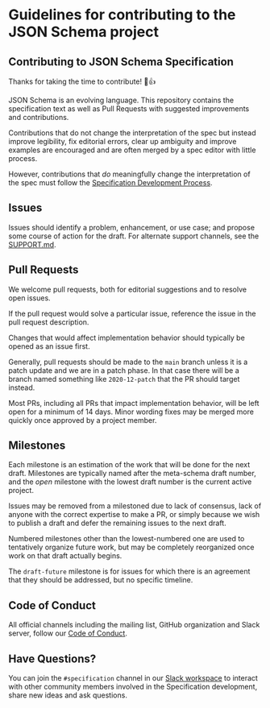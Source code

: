 # Guidelines for contributing to the JSON Schema project

## Contributing to JSON Schema Specification

Thanks for taking the time to contribute! 🎉👍

JSON Schema is an evolving language. This repository contains the specification
text as well as Pull Requests with suggested improvements and contributions.

Contributions that do not change the interpretation of the spec but instead
improve legibility, fix editorial errors, clear up ambiguity and improve
examples are encouraged and are often merged by a spec editor with little
process.

However, contributions that *do* meaningfully change the interpretation of the
spec must follow the [Specification Development Process](./PROCESS.md).

## Issues

Issues should identify a problem, enhancement, or use case; and propose some
course of action for the draft. For alternate support channels, see the
[SUPPORT.md](https://github.com/json-schema-org/.github/blob/main/SUPPORT.md).

## Pull Requests

We welcome pull requests, both for editorial suggestions and to resolve open
issues.

If the pull request would solve a particular issue, reference the issue in the
pull request description.

Changes that would affect implementation behavior should typically be opened as
an issue first.

Generally, pull requests should be made to the `main` branch unless it is a
patch update and we are in a patch phase. In that case there will be a branch
named something like `2020-12-patch` that the PR should target instead.

Most PRs, including all PRs that impact implementation behavior, will be left
open for a minimum of 14 days. Minor wording fixes may be merged more quickly
once approved by a project member.

## Milestones

Each milestone is an estimation of the work that will be done for the next
draft. Milestones are typically named after the meta-schema draft number, and
the *open* milestone with the lowest draft number is the current active project.

Issues may be removed from a milestoned due to lack of consensus, lack of anyone
with the correct expertise to make a PR, or simply because we wish to publish a
draft and defer the remaining issues to the next draft.

Numbered milestones other than the lowest-numbered one are used to tentatively
organize future work, but may be completely reorganized once work on that draft
actually begins.

The `draft-future` milestone is for issues for which there is an agreement that
they should be addressed, but no specific timeline.

## Code of Conduct

All official channels including the mailing list, GitHub organization and Slack
server, follow our
[Code of Conduct](https://github.com/json-schema-org/.github/blob/main/CODE_OF_CONDUCT.md).

## Have Questions?

You can join the `#specification` channel in our
[Slack workspace](https://json-schema.org/slack) to interact with other
community members involved in the Specification development, share new ideas and
ask questions.

